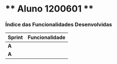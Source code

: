 ** Aluno 1200601 **
===============================

### Índice das Funcionalidades Desenvolvidas ###

| Sprint | Funcionalidade |
| ------ | -------------- |
| **A**  |                |
| **A**  |                |
